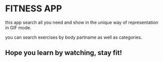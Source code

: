 # FITNESS APP
this app search all you need and show in the unique
way of representation in GIF mode.

you can search exercises by body partname as well as categories.

## Hope you learn by watching, stay fit!
